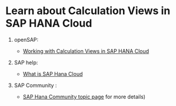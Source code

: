 # Learn about Calculation Views in SAP HANA Cloud

1. openSAP: 

   * [Working with Calculation Views in SAP HANA Cloud](https://open.sap.com/courses/hana9)

2. SAP help:

   * [What is SAP Hana Cloud](https://help.sap.com/docs/HANA_CLOUD)

3. SAP Community :

   * [SAP Hana Community topic page](https://community.sap.com/topics/hana) for more details)
